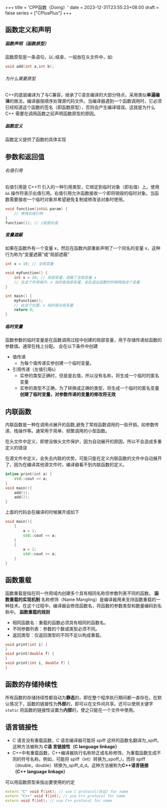 +++
title = 'CPP函数（Doing）'
date = 2023-12-31T23:55:23+08:00
draft = false
series = ["CPlusPlus"]
+++

## 函数定义和声明
##### 函数声明（函数原型）
函数原型是一条语句，以`;`结束，一般放在头文件中，如:
```cpp
void add(int a,int b);
```
###### 为什么需要原型
C++的底层编译为了与C兼容，继承了C语言编译的大部分特点，采用类似**单遍编译**的做法，编译器按顺序处理源代码文件。当编译器遇到一个函数调用时，它必须已经知道这个函数的签名（即函数原型），否则会产生编译错误。这就是为什么 C++ 需要在调用函数之前声明函数原型的原因。
##### 函数定义
函数定义提供了函数的具体实现

## 参数和返回值
###### 右值引用
右值引用是 C++11 引入的一种引用类型，它绑定到临时对象（即右值）上。使用 `&&` 操作符表示右值引用。右值引用允许函数接收一个即将销毁的临时对象。当函数需要接收一个临时对象并希望避免复制或修改该对象时使用。
```cpp
void function(int&& param) {
    // 使用右值引用
}
function(1); // 1就是右值
```

##### 变量遮蔽
如果在函数外有一个变量 x，然后在函数内部重新声明了一个同名的变量 x，这种行为称为“变量遮蔽”或“局部遮蔽”
```cpp
int x = 10; // 全局变量

void myFunction() {
    int x = 20; // 局部变量，遮蔽了全局变量 x
    // 在这个作用域内，x 指的是局部变量，会在退出函数的时候释放这个变量
}

int main() {
    myFunction();
    // 在这个位置，x 指的是全局变量
    return 0;
}
```

##### 临时变量
函数参数的临时变量是在函数调用过程中创建的局部变量，用于存储传递给函数的参数值。通常在栈上分配。
会在以下条件中创建
- 值传递
  - 为每个值传递实参创建一个临时变量。
- 引用传递（左值引用`&`）
  - 实参的类型正确时，但是是右值，所以没有名称，将生成一个临时的匿名变量
  - 实参的类型不正确，为了转换成正确的类型，将生成一个临时的匿名变量
**创建了临时变量，对参数传递的变量的修改将无效**

## 内联函数
内联函数是一种在调用点展开的函数,避免了常规函数调用的一些开销，如参数传递、栈操作等。通常用于简单、频繁调用的小型函数。

在头文件中定义，即使没做头文件保护，因为自动展开的原因，所以不会造成多重定义的错误

在源文件中定义，会失去内联的优势，可能只能在定义内联函数的文件中自动展开了，因为在编译其他源文件时，编译器看不到内联函数的定义。
```cpp
inline print(int a) {
    std::cout << a;
}
void main(){
    add(1);
    add(2);
}
```
上面的代码会在编译的时候展开成如下
```cpp
void main(){
    {
        a = 1;
        std::cout << a;
    }
    {
        a = 2;
        std::cout << a;
    }
}
```


## 函数重载
函数重载是指在同一作用域内创建多个具有相同名称但参数列表不同的函数。
**函数重载的实现机制**
名称修饰（Name Mangling）是编译器用来支持函数重载的一种技术。在这个过程中，编译器会修改函数名，将函数的参数类型和数量编码到名称中。
**函数重载的规则**
- 相同函数名：重载的函数必须具有相同的函数名。
- 不同参数列表：参数的个数或类型必须不同。
- 返回类型：仅返回类型的不同不足以构成重载。
```cpp
void print(int i) {
}
void print(double f) {
}
void print(int i, double f) {
} 
```

## 函数的存储持续性
所有函数的存储持续性都自动为**静态**的，即在整个程序执行期间都一直存在。在默认情况下，函数的链接性为**外部**的，即可以在文件间共享。还可以使用关键字 `static` 将函数的链接性设置为**内部**的，使之只能在一个文件中使用。

## 语言链接性
- C 语言没有重载函数，C 语言编译器可能将 spiff 这样的函数名翻译为_spiff。这种方法被称为 **C语
言链接性（C language linkage）**
- C++中有重载函数，C++编译器执行名称矫正或名称修饰，为重载函数生成不同的符号名称。例如，可能将 spiff（int）转换为_spoff_i，而将 spiff（double，double）转换为_spiff_d_d。这种方法被称为**C++语言链接（C++ language linkage）**

可以用函数原型来指出要使用的约定
```cpp
extern "C" void f(int); // use C protocol(协议) for name
extern "C++" void f(int); // use C++ protocol for name
extern void f(int); // use C++ protocol for name
```
